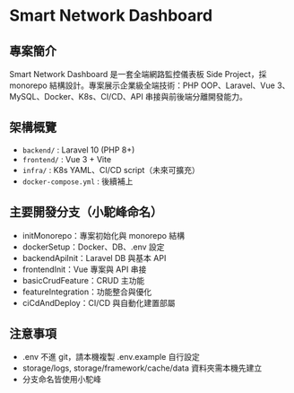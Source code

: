 # Smart Network Dashboard

## 專案簡介
Smart Network Dashboard 是一套全端網路監控儀表板 Side Project，採 monorepo 結構設計。專案展示企業級全端技術：PHP OOP、Laravel、Vue 3、MySQL、Docker、K8s、CI/CD、API 串接與前後端分離開發能力。

## 架構概覽
- `backend/` : Laravel 10 (PHP 8+)
- `frontend/` : Vue 3 + Vite
- `infra/` : K8s YAML、CI/CD script（未來可擴充）
- `docker-compose.yml` : 後續補上

## 主要開發分支（小駝峰命名）
- initMonorepo：專案初始化與 monorepo 結構
- dockerSetup：Docker、DB、.env 設定
- backendApiInit：Laravel DB 與基本 API
- frontendInit：Vue 專案與 API 串接
- basicCrudFeature：CRUD 主功能
- featureIntegration：功能整合與優化
- ciCdAndDeploy：CI/CD 與自動化建置部屬

## 注意事項
- .env 不進 git，請本機複製 .env.example 自行設定
- storage/logs, storage/framework/cache/data 資料夾需本機先建立
- 分支命名皆使用小駝峰
